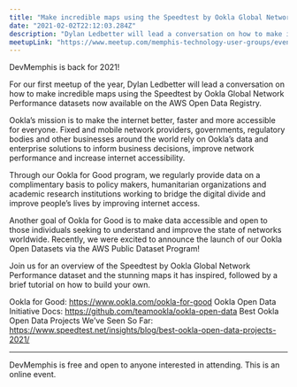 ```yaml
---
title: "Make incredible maps using the Speedtest by Ookla Global Network Performance datasets"
date: "2021-02-02T22:12:03.284Z"
description: "Dylan Ledbetter will lead a conversation on how to make incredible maps using the Speedtest by Ookla Global Network Performance datasets now available on the AWS Open Data Registry"
meetupLink: "https://www.meetup.com/memphis-technology-user-groups/events/wvmklryccdbdb/"
---
```


DevMemphis is back for 2021!

For our first meetup of the year, Dylan Ledbetter will lead a conversation on how to make incredible maps using the Speedtest by Ookla Global Network Performance datasets now available on the AWS Open Data Registry.

Ookla’s mission is to make the internet better, faster and more accessible for everyone.
Fixed and mobile network providers, governments, regulatory bodies and other businesses around the world rely on Ookla’s data and enterprise solutions to inform business decisions, improve network performance and increase internet accessibility.

Through our Ookla for Good program, we regularly provide data on a complimentary basis to policy makers, humanitarian organizations and academic research institutions working to bridge the digital divide and improve people’s lives by improving internet access.

Another goal of Ookla for Good is to make data accessible and open to those individuals seeking to understand and improve the state of networks worldwide. Recently, we were excited to announce the launch of our Ookla Open Datasets via the AWS Public Dataset Program!

Join us for an overview of the Speedtest by Ookla Global Network Performance dataset and the stunning maps it has inspired, followed by a brief tutorial on how to build your own.

Ookla for Good: https://www.ookla.com/ookla-for-good
Ookla Open Data Initiative Docs: https://github.com/teamookla/ookla-open-data
Best Ookla Open Data Projects We’ve Seen So Far: https://www.speedtest.net/insights/blog/best-ookla-open-data-projects-2021/

***
DevMemphis is free and open to anyone interested in attending. This is an online event.